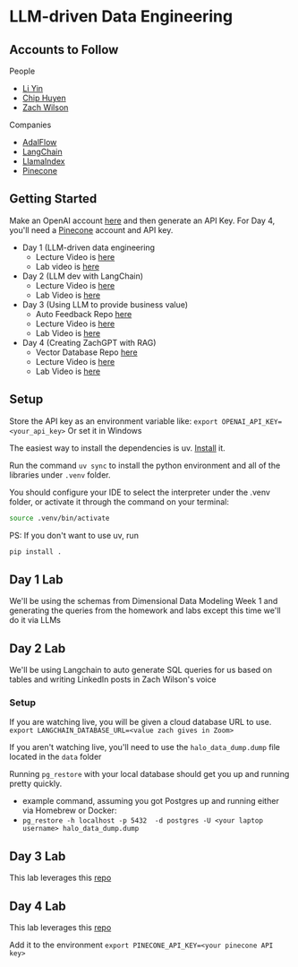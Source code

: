 # LLM-driven Data Engineering

## Accounts to Follow

People
- [Li Yin](https://www.linkedin.com/in/li-yin-ai)
- [Chip Huyen](https://www.linkedin.com/in/chiphuyen/)
- [Zach Wilson](https://www.linkedin.com/in/eczachly)

Companies
- [AdalFlow](https://www.linkedin.com/company/adalflow)
- [LangChain](https://www.linkedin.com/company/langchain)
- [LlamaIndex](https://www.linkedin.com/company/llamaindex)
- [Pinecone](https://www.pinecone.io) 

## Getting Started

Make an OpenAI account [here](https://platform.openai.com/) and then generate an API Key.
For Day 4, you'll need a [Pinecone](https://www.pinecone.io) account and API key. 

- Day 1 (LLM-driven data engineering
  - Lecture Video is [here](https://www.dataexpert.io/lesson/large-language-models-day-1-lecture)
  - Lab video is [here](https://www.dataexpert.io/lesson/large-language-models-day-1-lab)
- Day 2 (LLM dev with LangChain)
  - Lecture Video is [here](https://www.dataexpert.io/lesson/large-language-models-day-2-lecture)
  - Lab Video is [here](https://www.dataexpert.io/lesson/large-language-models-day-2-lab)
- Day 3 (Using LLM to provide business value)
  - Auto Feedback Repo [here](https://github.com/DataExpert-io/auto-feedback-example)
  - Lecture Video is [here](https://www.dataexpert.io/lesson/machine-learning-day-1-lecture-v4)
  - Lab Video is [here](https://www.dataexpert.io/lesson/machine-learning-day-1-lab-v4)
- Day 4 (Creating ZachGPT with RAG)
  - Vector Database Repo [here](https://github.com/DataExpert-io/vector-database-example)
  - Lecture Video is [here](https://www.dataexpert.io/lesson/machine-learning-day-2-lecture-v4)
  - Lab Video is [here](https://www.dataexpert.io/lesson/machine-learning-day-2-lab-v4)

## Setup

Store the API key as an environment variable like:
`export OPENAI_API_KEY=<your_api_key>`
Or set it in Windows

The easiest way to install the dependencies is uv. [Install](https://docs.astral.sh/uv/getting-started/installation/) it.

Run the command `uv sync` to install the python environment and all of the libraries under `.venv` folder.

You should configure your IDE to select the interpreter under the .venv folder, or activate it through the command on your terminal:
```sh
source .venv/bin/activate
```

PS: If you don't want to use uv, run
```sh
pip install .
```

## Day 1 Lab

We'll be using the schemas from Dimensional Data Modeling Week 1 and generating the queries from the homework and labs except this time we'll do it via LLMs

## Day 2 Lab

We'll be using Langchain to auto generate SQL queries for us based on tables and writing LinkedIn posts in Zach Wilson's voice
### Setup

If you are watching live, you will be given a cloud database URL to use.
`export LANGCHAIN_DATABASE_URL=<value zach gives in Zoom>`

If you aren't watching live, you'll need to use the `halo_data_dump.dump` file located in the `data` folder

Running `pg_restore` with your local database should get you up and running pretty quickly. 

- example command, assuming you got Postgres up and running either via Homebrew or Docker:
 - `pg_restore -h localhost -p 5432  -d postgres -U <your laptop username> halo_data_dump.dump`

## Day 3 Lab

This lab leverages this [repo](https://github.com/DataExpert-io/auto-feedback-example)

## Day 4 Lab
This lab leverages this [repo](https://github.com/DataExpert-io/vector-database-example)

Add it to the environment `export PINECONE_API_KEY=<your pinecone API key>`


